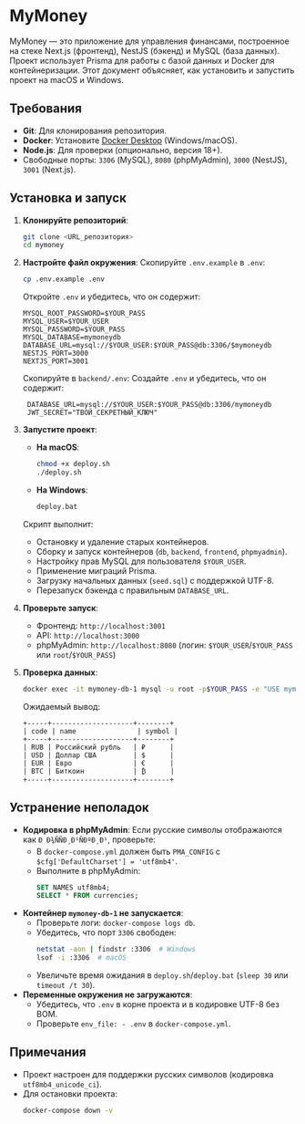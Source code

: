 # MyMoney

MyMoney — это приложение для управления финансами, построенное на стеке Next.js (фронтенд), NestJS (бэкенд) и MySQL (база данных). Проект использует Prisma для работы с базой данных и Docker для контейнеризации. Этот документ объясняет, как установить и запустить проект на macOS и Windows.

## Требования
- **Git**: Для клонирования репозитория.
- **Docker**: Установите [Docker Desktop](https://www.docker.com/products/docker-desktop/) (Windows/macOS).
- **Node.js**: Для проверки (опционально, версия 18+).
- Свободные порты: `3306` (MySQL), `8080` (phpMyAdmin), `3000` (NestJS), `3001` (Next.js).

## Установка и запуск
1. **Клонируйте репозиторий**:
   ```bash
   git clone <URL_репозитория>
   cd mymoney
   ```

2. **Настройте файл окружения**:
   Скопируйте `.env.example` в `.env`:
   ```bash
   cp .env.example .env
   ```
   Откройте `.env` и убедитесь, что он содержит:
   ```env
   MYSQL_ROOT_PASSWORD=$YOUR_PASS
   MYSQL_USER=$YOUR_USER
   MYSQL_PASSWORD=$YOUR_PASS
   MYSQL_DATABASE=mymoneydb
   DATABASE_URL=mysql://$YOUR_USER:$YOUR_PASS@db:3306/$mymoneydb
   NESTJS_PORT=3000
   NEXTJS_PORT=3001
   ```

   Скопируйте в `backend/.env`:
   Создайте `.env` и убедитесь, что он содержит:
   ```env
    DATABASE_URL=mysql://$YOUR_USER:$YOUR_PASS@db:3306/mymoneydb
    JWT_SECRET="ТВОЙ_СЕКРЕТНЫЙ_КЛЮЧ"
   ```

3. **Запустите проект**:
   - **На macOS**:
     ```bash
     chmod +x deploy.sh
     ./deploy.sh
     ```
   - **На Windows**:
     ```bash
     deploy.bat
     ```

   Скрипт выполнит:
   - Остановку и удаление старых контейнеров.
   - Сборку и запуск контейнеров (`db`, `backend`, `frontend`, `phpmyadmin`).
   - Настройку прав MySQL для пользователя `$YOUR_USER`.
   - Применение миграций Prisma.
   - Загрузку начальных данных (`seed.sql`) с поддержкой UTF-8.
   - Перезапуск бэкенда с правильным `DATABASE_URL`.

4. **Проверьте запуск**:
   - Фронтенд: `http://localhost:3001`
   - API: `http://localhost:3000`
   - phpMyAdmin: `http://localhost:8080` (логин: `$YOUR_USER`/`$YOUR_PASS` или `root`/`$YOUR_PASS`)

5. **Проверка данных**:
   ```bash
   docker exec -it mymoney-db-1 mysql -u root -p$YOUR_PASS -e "USE mymoneydb; SELECT * FROM currencies;"
   ```
   Ожидаемый вывод:
   ```
   +-----+--------------------+--------+
   | code | name               | symbol |
   +-----+--------------------+--------+
   | RUB | Российский рубль   | ₽      |
   | USD | Доллар США         | $      |
   | EUR | Евро               | €      |
   | BTC | Биткоин            | ₿      |
   +-----+--------------------+--------+
   ```

## Устранение неполадок
- **Кодировка в phpMyAdmin**: Если русские символы отображаются как `Ð Ð¾ÑÑÐ¸Ð¹ÑÐºÐ¸Ð¹`, проверьте:
  - В `docker-compose.yml` должен быть `PMA_CONFIG` с `$cfg['DefaultCharset'] = 'utf8mb4'`.
  - Выполните в phpMyAdmin:
    ```sql
    SET NAMES utf8mb4;
    SELECT * FROM currencies;
    ```
- **Контейнер `mymoney-db-1` не запускается**:
  - Проверьте логи: `docker-compose logs db`.
  - Убедитесь, что порт `3306` свободен:
    ```bash
    netstat -aon | findstr :3306  # Windows
    lsof -i :3306  # macOS
    ```
  - Увеличьте время ожидания в `deploy.sh`/`deploy.bat` (`sleep 30` или `timeout /t 30`).
- **Переменные окружения не загружаются**:
  - Убедитесь, что `.env` в корне проекта и в кодировке UTF-8 без BOM.
  - Проверьте `env_file: - .env` в `docker-compose.yml`.

## Примечания
- Проект настроен для поддержки русских символов (кодировка `utf8mb4_unicode_ci`).
- Для остановки проекта:
  ```bash
  docker-compose down -v
  ```
